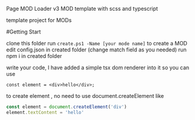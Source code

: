 Page MOD Loader v3 MOD template
with scss and typescript

template project for MODs

#Getting Start

clone this folder
run `create.ps1 -Name [your mode name]` to create a MOD
edit config.json in created folder (change match field as you needed)
run npm i in created folder

write your code, I have added a simple tsx dom renderer into it
so you can use 
```tsx
const element = <div>hello</div>;
```
to create element , no need to use document.createElement like
```js
const element = document.createElement('div')
element.textContent = 'hello'
```
